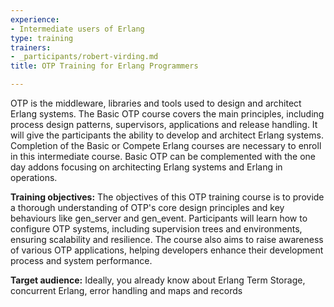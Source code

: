 ```yaml
---
experience:
- Intermediate users of Erlang
type: training
trainers:
- _participants/robert-virding.md
title: OTP Training for Erlang Programmers

---
```

OTP is the middleware, libraries and tools used to design and architect Erlang systems. The Basic OTP course covers the main principles, including process design patterns, supervisors, applications and release handling. It will give the participants the ability to develop and architect Erlang systems. Completion of the Basic or Compete Erlang courses are necessary to enroll in this intermediate course. Basic OTP can be complemented with the one day addons focusing on architecting Erlang systems and Erlang in operations.

**Training objectives:**
The objectives of this OTP training course is to provide a thorough understanding of OTP's core design principles and key behaviours like gen_server and gen_event. Participants will learn how to configure OTP systems, including supervision trees and environments, ensuring scalability and resilience. The course also aims to raise awareness of various OTP applications, helping developers enhance their development process and system performance.

**Target audience:**
Ideally, you already know about Erlang Term Storage, concurrent Erlang, error handling and maps and records
